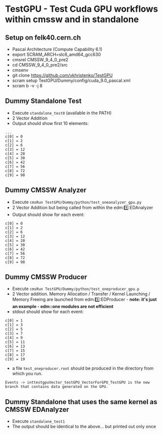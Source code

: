 # TestGPU - Test Cuda GPU workflows within cmssw and in standalone


## Setup on felk40.cern.ch
- Pascal Architecture (Compute Capability 6.1)
- export SCRAM\_ARCH=slc6\_amd64\_gcc630 
- cmsrel CMSSW\_9\_4\_0\_pre2
- cd CMSSW\_9\_4\_0\_pre2/src
- cmsenv
- git clone https://github.com/vkhristenko/TestGPU
- scram setup TestGPU/Dummy/config/cuda\_9.0\_pascal.xml
- scram b -v -j 8

## Dummy Standalone Test
- Execute `standalone_test0` (available in the PATH)
- 2 Vector Addition
- Output should show first 10 elements:
```
...
c[0] = 0
c[1] = 2
c[2] = 6
c[3] = 12
c[4] = 20
c[5] = 30
c[6] = 42
c[7] = 56
c[8] = 72
c[9] = 90
```

## Dummy CMSSW Analyzer
- Execute `cmsRun TestGPU/Dummy/python/test_oneanalyzer_gpu.py`
- 2 Vector Addition but being called from within the edm::one::EDAnalyzer
- Output should show for each event:
```
c[0] = 0
c[1] = 2
c[2] = 6
c[3] = 12
c[4] = 20
c[5] = 30
c[6] = 42
c[7] = 56
c[8] = 72
c[9] = 90
```

## Dummy CMSSW Producer
- Execute `cmsRun TestGPU/Dummy/python/test_oneproducer_gpu.p`
- 2 Vector addition. Memory Allocation / Transfer / Kernel Launching / Memory Freeing are launched from edm::one::EDProducer  - __note: it's just an example - edm::one modules are not efficient__
- stdout should show for each event:
```
c[0] = 1
c[1] = 3
c[2] = 5
c[3] = 7
c[4] = 9
c[5] = 11
c[6] = 13
c[7] = 15
c[8] = 17
c[9] = 19
```
- a file `test_oneproducer.root` should be produced in the directory from which you run.
```
Events -> inttestgpuVector_testGPU_VectorForGPU_TestGPU is the new branch that contains data generated on the GPU.
```

## Dummy Standalone that uses the same kernel as CMSSW EDAnalyzer
- Execute `standalone_test1`
- The output should be identical to the above... but printed out only once
